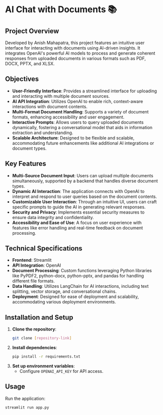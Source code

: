 # AI Chat with Documents 📚

## Project Overview
Developed by Anish Mahapatra, this project features an intuitive user interface for interacting with documents using AI-driven insights. It integrates OpenAI's powerful AI models to process and generate coherent responses from uploaded documents in various formats such as PDF, DOCX, PPTX, and XLSX.

## Objectives
- **User-Friendly Interface**: Provides a streamlined interface for uploading and interacting with multiple document sources.
- **AI API Integration**: Utilizes OpenAI to enable rich, context-aware interactions with document contents.
- **Multi-Format Document Handling**: Supports a variety of document formats, enhancing accessibility and user engagement.
- **Interactive Prompts**: Allows users to query uploaded documents dynamically, fostering a conversational model that aids in information extraction and understanding.
- **Scalable Architecture**: Designed to be flexible and scalable, accommodating future enhancements like additional AI integrations or document types.

## Key Features
- **Multi-Source Document Input**: Users can upload multiple documents simultaneously, supported by a backend that handles diverse document types.
- **Dynamic AI Interaction**: The application connects with OpenAI to interpret and respond to user queries based on the document contents.
- **Customizable User Interaction**: Through an intuitive UI, users can craft specific prompts to guide the AI in generating relevant responses.
- **Security and Privacy**: Implements essential security measures to ensure data integrity and confidentiality.
- **Accessibility and Ease of Use**: A focus on user experience with features like error handling and real-time feedback on document processing.

## Technical Specifications
- **Frontend**: Streamlit
- **API Integration**: OpenAI
- **Document Processing**: Custom functions leveraging Python libraries like PyPDF2, python-docx, python-pptx, and pandas for handling different file formats.
- **Data Handling**: Utilizes LangChain for AI interactions, including text splitting, vector storage, and conversational chains.
- **Deployment**: Designed for ease of deployment and scalability, accommodating various deployment environments.

## Installation and Setup
1. **Clone the repository**:
    ```bash
    git clone [repository-link]
    ```
2. **Install dependencies**:
    ```bash
    pip install -r requirements.txt
    ```
3. **Set up environment variables**:
    - Configure `OPENAI_API_KEY` for API access.

## Usage
Run the application:
```bash
streamlit run app.py